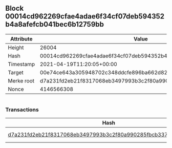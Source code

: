 ## Block 00014cd962269cfae4adae6f34cf07deb594352b4a8afefcb041bec6b12759bb

Attribute | Value
--- | ---
Height | 26004
Hash | 00014cd962269cfae4adae6f34cf07deb594352b4a8afefcb041bec6b12759bb
Timestamp | 2021-04-19T11:20:05+00:00
Target | 00e74ce643a305948702c348ddcfe896ba662d82c1a228faf4ad12250f07334e
Merke root | d7a231fd2eb21f8317068eb3497993b3c2f80a990285fbcb337ac32508d1bd63
Nonce | 4146566308

```

```

### Transactions

Hash | Amount
--- | ---
[d7a231fd2eb21f8317068eb3497993b3c2f80a990285fbcb337ac32508d1bd63](d7a231fd2eb21f8317068eb3497993b3c2f80a990285fbcb337ac32508d1bd63.md) | 10.00000000 SKEPTI 
